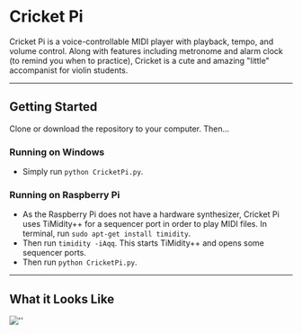 # Cricket Pi
Cricket Pi is a voice-controllable MIDI player with playback, tempo, and volume control. Along with features including metronome and alarm clock (to remind you when to practice), Cricket is a cute and amazing "little" accompanist for violin students. 

---

## Getting Started

Clone or download the repository to your computer. Then...

### Running on Windows
* Simply run `python CricketPi.py`.

### Running on Raspberry Pi
* As the Raspberry Pi does not have a hardware synthesizer, Cricket Pi uses TiMidity++ for a sequencer port in order to play MIDI files. In terminal, run `sudo apt-get install timidity`.
* Then run `timidity -iAqq`. This starts TiMidity++ and opens some sequencer ports.
* Then run `python CricketPi.py`.

---

## What it Looks Like
![''](https://lh4.googleusercontent.com/4BBxzMgKVDbJLYL8TwGY6TpnRI1VBBb7XAuP4x8WYWrAhAwQHgjT8TKcOwVh_4R5YupukakpjceAYVzHtLBh=w3840-h1903-rw)
